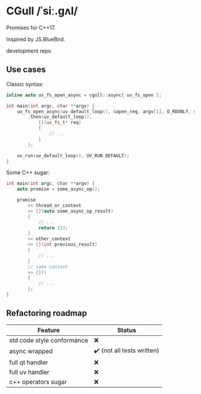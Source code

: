 # CGull /ˈsiː.ɡʌl/
Promises for C++17.

Inspired by JS.BlueBird.

development repo

## Use cases

Classic syntax:
```cpp
inline auto uv_fs_open_async = cgull::async{ uv_fs_open };

int main(int argc, char **argv) {
    uv_fs_open_async(uv_default_loop(), &open_req, argv[1], O_RDONLY, 0)
        .then(uv_default_loop(),
            [](uv_fs_t* req)
            {
                // ...
            }
        );

    uv_run(uv_default_loop(), UV_RUN_DEFAULT);
}
```

Some C++ sugar:

```cpp
int main(int argc, char **argv) {
    auto promise = some_async_op();

    promise
        << thread_or_context
        >> [](auto some_async_op_result)
        {
            // ...
            return 123;
        }
        << other_context
        >> [](int previous_result)
        {
            // ...
        }
        // same context
        >> []()
        {
            // ...
        };
}
```

## Refactoring roadmap

Feature | Status
--- | ---
std code style conformance | :x:
async wrapped | :heavy_check_mark: (not all tests written)
full qt handler | :x:
full uv handler | :x:
c++ operators sugar | :x:
